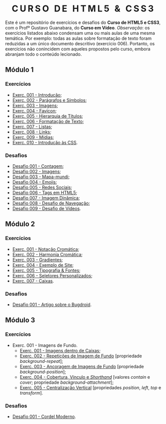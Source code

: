 <h1 style="text-align:center; letter-spacing:5px;"> CURSO DE HTML5 & CSS3 </h1>

Este é um repositório de exercícios e desafios do **Curso de HTML5 e CSS3**, com o Profº Gustavo Guanabara, do **Curso em Vídeo**. *Observação*: os exercícios listados abaixo condensam uma ou mais aulas de uma mesma temática. Por exemplo: todas as aulas sobre formatação de texto foram reduzidas a um único documento descritivo (exercício 006). Portanto, os exercícios não conincidem com aqueles propostos pelo curso, embora abranjam todo o conteúdo lecionado.
  
  
## Módulo 1

### Exercícios

- <a href="Módulo01/Exercícios/ex001-Intro/index.html" target="_blank" rel="author">Exerc. 001 - Introdução</a>;  
- <a href="Módulo01/Exercícios/ex002-Parágrafos&Símbolos/index.html" target="_blank" rel="author">Exerc. 002 - Parágrafos e Símbolos</a>;  
- <a href="Módulo01/Exercícios/ex003-Imagens/index.html" target="_blank" rel="author">Exerc. 003 - Imagens</a>;  
- <a href="Módulo01/Exercícios/ex004-Favicon/index.html" target="_blank" rel="author">Exerc. 004 - Favicon</a>;  
- <a href="Módulo01/Exercícios/ex005-Títulos/index.html" target="_blank" rel="author">Exerc. 005 - Hierarquia de Títulos</a>;  
- <a href="Módulo01/Exercícios/ex006-FormataçãoTextual/index.html" target="_blank" rel="author">Exerc. 006 - Formatação de Texto</a>;  
- <a href="Módulo01/Exercícios/ex007-Listas/index.html" target="_blank" rel="author">Exerc. 007 - Listas</a>;  
- <a href="Módulo01/Exercícios/ex008-Links/index.html" target="_blank" rel="author">Exerc. 008 - Links</a>;  
- <a href="Módulo01/Exercícios/ex009-Mídias/index.html" target="_blank" rel="author">Exerc. 009 - Mídias</a>;  
- <a href="Módulo01/Exercícios/ex010-CSS/index.html" target="_blank" rel="author">Exerc. 010 - Introdução às CSS</a>.  

### Desafios

- <a href="Módulo01/Desafios/des001/index.html" target="_blank" rel="author">Desafio 001 - Contagem</a>;  
- <a href="Módulo01/Desafios/des002/index.html" target="_blank" rel="author">Desafio 002 - Imagens</a>;  
- <a href="Módulo01/Desafios/des003/index.html" target="_blank" rel="author">Desafio 003 - Mapa-mundi</a>;  
- <a href="Módulo01/Desafios/des004/index.html" target="_blank" rel="author">Desafio 004 - Emojis</a>;  
- <a href="Módulo01/Desafios/des005/index.html" target="_blank" rel="author">Desafio 005 - Redes Sociais</a>;  
- <a href="Módulo01/Desafios/des006/index.html" target="_blank" rel="author">Desafio 006 - Tags em HTML5</a>;  
- <a href="Módulo01/Desafios/des007/index.html" target="_blank" rel="author">Desafio 007 - Imagem Dinâmica</a>;  
- <a href="Módulo01/Desafios/des008/index.html" target="_blank" rel="author">Desafio 008 - Desafio de Navegação</a>;  
- <a href="Módulo01/Desafios/des009/index.html" target="_blank" rel="author">Desafio 009 - Desafio de Vídeos</a>.  


## Módulo 2

### Exercícios

- <a href="Módulo02/Exercícios/ex001-NotaçãoCromática/index.html" target="_blank" rel="author">Exerc. 001 - Notação Cromática</a>;  
- <a href="Módulo02/Exercícios/ex002-HarmoniaCromática/index.html" target="_blank" rel="author">Exerc. 002 - Harmonia Cromática</a>;  
- <a href="Módulo02/Exercícios/ex003-Gradientes/index.html" target="_blank" rel="author">Exerc. 003 - Gradientes</a>;  
- <a href="Módulo02/Exercícios/ex004-Exemplo/index.html" target="_blank" rel="author">Exerc. 004 - Exemplo de Site</a>;  
- <a href="Módulo02/Exercícios/ex005-Fontes&Tipografia/index.html" target="_blank" rel="author">Exerc. 005 - Tipografia & Fontes</a>;  
- <a href="Módulo02/Exercícios/ex006-SeletoresPersonalizados/index.html" target="_blank" rel="author">Exerc. 006 - Seletores Personalizados</a>;  
- <a href="Módulo02/Exercícios/ex007-Caixas/index.html" target="_blank" rel="author">Exerc. 007 - Caixas</a>.  

### Desafios

- <a href="Módulo02/Desafios/des001-BugDroid/index.html" target="_blank" rel="author">Desafio 001 - Artigo sobre o Bugdroid</a>. 

## Módulo 3

### Exercícios

- Exerc. 001 - Imagens de Fundo.
    - <a href="Módulo03\Exercícios\ex001\index.html" target="_blank" rel="author">Exerc. 001 - Imagens dentro de Caixas</a>;
    - <a href="Módulo03\Exercícios\ex001\index2.html" target="_blank" rel="author">Exerc. 002 - Repetições de Imagem de Fundo</a> [propriedade *background-repeat*];
    - <a href="Módulo03\Exercícios\ex001\index3.html" target="_blank" rel="author">Exerc. 003 - Ancoragem de Imagens de Fundo</a> [propriedade *background-position*];
    - <a href="Módulo03\Exercícios\ex001\index4.html" target="_blank" rel="author">Exerc. 004 - Cobertura, Vínculo e *Shorthand*</a> [valores *contain* e *cover*; propriedade *background-attachment*];
    - <a href="Módulo03\Exercícios\ex001\index5.html" target="_blank" rel="author">Exerc. 005 - Centralização Vertical</a> [propriedades *position*, *left*, *top* e *transform*].

### Desafios

- <a href="Módulo03\Desafios\des001\index.html" target="_blank" rel="author">Desafio 001 - Cordel Moderno</a>.